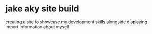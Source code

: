 # jake aky site build

creating a site to showcase my development skills alongside displaying import information about myself
